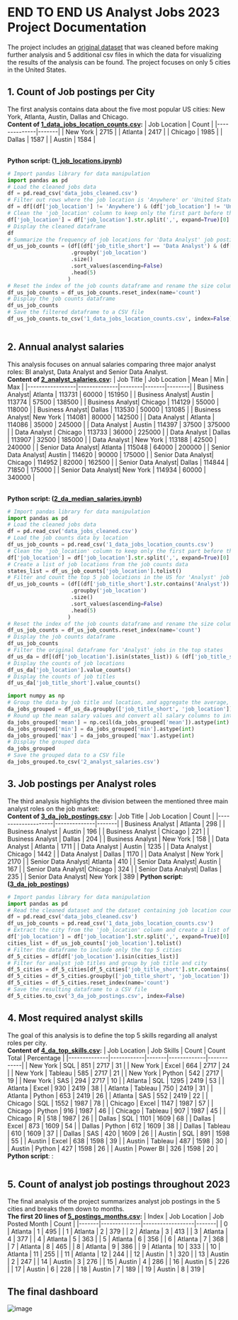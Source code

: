 # END TO END US Analyst Jobs 2023 Project Documentation #
The project includes an [original dataset](https://huggingface.co/datasets/lukebarousse/data_jobs) that was cleaned before making further analysis and 5 additional csv files in which the data for visualizing the results of the analysis can be found. The project focuses on only 5 cities in the United States.
<br>
## 1. Count of Job postings per City
The first analysis contains data about the five most popular US cities: New York, Atlanta, Austin, Dallas and Chicago. <br>
**Content of [1_data_jobs_location_counts.csv](https://github.com/vbalint14/END_TO_END_US_Analyst_Jobs_2023_Project/blob/main/csv_files/1_data_jobs_location_counts.csv):**
| Job Location | Count |
|--------------|-------|
| New York     | 2715  |
| Atlanta      | 2417  |
| Chicago      | 1985  |
| Dallas       | 1587  |
| Austin       | 1584  |

<br>**Python script: ([1_job_locations.ipynb](https://github.com/vbalint14/END_TO_END_US_Analyst_Jobs_2023_Project/blob/main/jupyter_notebooks/1_job_locations.ipynb))**
```python
# Import pandas library for data manipulation
import pandas as pd
# Load the cleaned jobs data
df = pd.read_csv('data_jobs_cleaned.csv')
# Filter out rows where the job location is 'Anywhere' or 'United States'
df = df[(df['job_location'] != 'Anywhere') & (df['job_location'] != 'United States')]
# Clean the 'job_location' column to keep only the first part before the comma and strip any whitespace
df['job_location'] = df['job_location'].str.split(',', expand=True)[0].str.strip()
# Display the cleaned dataframe
df
# Summarize the frequency of job locations for 'Data Analyst' job postings in the US
df_us_job_counts = (df[(df['job_title_short'] == 'Data Analyst') & (df['job_country'] == 'United States')]
                    .groupby('job_location')
                    .size()
                    .sort_values(ascending=False)
                    .head(5)
                   )
# Reset the index of the job counts dataframe and rename the size column to 'count'
df_us_job_counts = df_us_job_counts.reset_index(name='count')
# Display the job counts dataframe
df_us_job_counts
# Save the filtered dataframe to a CSV file
df_us_job_counts.to_csv('1_data_jobs_location_counts.csv', index=False)



```
## 2. Annual analyst salaries
This analysis focuses on annual salaries comparing three major analyst roles: BI analyst, Data Analyst and Senior Data Analyst. <br>
**Content of [2_analyst_salaries.csv](https://github.com/vbalint14/END_TO_END_US_Analyst_Jobs_2023_Project/blob/main/csv_files/2_analyst_salaries.csv):**
| Job Title       | Job Location | Mean   | Min   | Max    |
|-----------------|--------------|--------|-------|--------|
| Business Analyst| Atlanta      | 113731 | 60000 | 151950 |
| Business Analyst| Austin       | 113774 | 57500 | 138500 |
| Business Analyst| Chicago      | 114129 | 55000 | 118000 |
| Business Analyst| Dallas       | 113530 | 50000 | 131085 |
| Business Analyst| New York     | 114081 | 80000 | 142500 |
| Data Analyst    | Atlanta      | 114086 | 35000 | 245000 |
| Data Analyst    | Austin       | 114397 | 37500 | 375000 |
| Data Analyst    | Chicago      | 113733 | 36000 | 225000 |
| Data Analyst    | Dallas       | 113907 | 32500 | 185000 |
| Data Analyst    | New York     | 113188 | 42500 | 240000 |
| Senior Data Analyst| Atlanta  | 115048 | 64000 | 200000 |
| Senior Data Analyst| Austin   | 114620 | 90000 | 175000 |
| Senior Data Analyst| Chicago  | 114952 | 82000 | 162500 |
| Senior Data Analyst| Dallas   | 114844 | 71850 | 175000 |
| Senior Data Analyst| New York | 114934 | 60000 | 340000 |

<br>**Python script: ([2_da_median_salaries.ipynb](https://github.com/vbalint14/END_TO_END_US_Analyst_Jobs_2023_Project/blob/main/jupyter_notebooks/2_da_median_salaries.ipynb))**
```python
# Import pandas library for data manipulation
import pandas as pd
# Load the cleaned jobs data
df = pd.read_csv('data_jobs_cleaned.csv')
# Load the job counts data by location
df_us_job_counts = pd.read_csv('1_data_jobs_location_counts.csv')
# Clean the 'job_location' column to keep only the first part before the comma and strip any whitespace
df['job_location'] = df['job_location'].str.split(',', expand=True)[0].str.strip()
# Create a list of job locations from the job counts data
states_list = df_us_job_counts['job_location'].tolist()
# Filter and count the top 5 job locations in the US for 'Analyst' job titles
df_us_job_counts = (df[(df['job_title_short'].str.contains('Analyst')) & (df['job_country'] == 'United States')]
                    .groupby('job_location')
                    .size()
                    .sort_values(ascending=False)
                    .head(5)
                   )
# Reset the index of the job counts dataframe and rename the size column to 'count'
df_us_job_counts = df_us_job_counts.reset_index(name='count')
# Display the job counts dataframe
df_us_job_counts
# Filter the original dataframe for 'Analyst' jobs in the top states
df_us_da = df[(df['job_location'].isin(states_list)) & (df['job_title_short'].str.contains('Analyst'))]
# Display the counts of job locations
df_us_da['job_location'].value_counts()
# Display the counts of job titles
df_us_da['job_title_short'].value_counts()

import numpy as np
# Group the data by job title and location, and aggregate the average, minimum, and maximum salaries
da_jobs_grouped = df_us_da.groupby(['job_title_short', 'job_location'])['salary_year_avg'].agg(['mean', 'min', 'max'])
# Round up the mean salary values and convert all salary columns to integers
da_jobs_grouped['mean'] = np.ceil(da_jobs_grouped['mean']).astype(int)
da_jobs_grouped['min'] = da_jobs_grouped['min'].astype(int)
da_jobs_grouped['max'] = da_jobs_grouped['max'].astype(int)
# Display the grouped data
da_jobs_grouped
# Save the grouped data to a CSV file
da_jobs_grouped.to_csv('2_analyst_salaries.csv')
```
## 3. Job postings per Analyst roles
The third analysis highlights the division between the mentioned three main analyst roles on the job market: <br>
**Content of [3_da_job_postings.csv](https://github.com/vbalint14/END_TO_END_US_Analyst_Jobs_2023_Project/blob/main/csv_files/3_da_job_postings.csv):**
| Job Title          | Job Location | Count |
|--------------------|--------------|-------|
| Business Analyst   | Atlanta      | 298   |
| Business Analyst   | Austin       | 196   |
| Business Analyst   | Chicago      | 221   |
| Business Analyst   | Dallas       | 204   |
| Business Analyst   | New York     | 158   |
| Data Analyst       | Atlanta      | 1711  |
| Data Analyst       | Austin       | 1235  |
| Data Analyst       | Chicago      | 1442  |
| Data Analyst       | Dallas       | 1170  |
| Data Analyst       | New York     | 2170  |
| Senior Data Analyst| Atlanta      | 410   |
| Senior Data Analyst| Austin       | 167   |
| Senior Data Analyst| Chicago      | 324   |
| Senior Data Analyst| Dallas       | 235   |
| Senior Data Analyst| New York     | 389   |
**Python script: ([3_da_job_postings](https://github.com/vbalint14/END_TO_END_US_Analyst_Jobs_2023_Project/blob/main/jupyter_notebooks/3_da_job_postings.ipynb))**
```python
# Import pandas library for data manipulation
import pandas as pd
# Read the cleaned dataset and the dataset containing job location counts
df = pd.read_csv('data_jobs_cleaned.csv')
df_us_job_counts = pd.read_csv('1_data_jobs_location_counts.csv')
# Extract the city from the 'job_location' column and create a list of cities
df['job_location'] = df['job_location'].str.split(',', expand=True)[0].str.strip()
cities_list = df_us_job_counts['job_location'].tolist()
# Filter the dataframe to include only the top 5 cities
df_5_cities = df[df['job_location'].isin(cities_list)]
# Filter for analyst job titles and group by job title and city
df_5_cities = df_5_cities[df_5_cities['job_title_short'].str.contains('Analyst')]
df_5_cities = df_5_cities.groupby(['job_title_short', 'job_location']).size()
df_5_cities = df_5_cities.reset_index(name='count')
# Save the resulting dataframe to a CSV file
df_5_cities.to_csv('3_da_job_postings.csv', index=False)
```
## 4. Most required analyst skills
The goal of this analysis is to define the top 5 skills regarding all analyst roles per city. <br>
**Content of [4_da_top_skills.csv](https://github.com/vbalint14/END_TO_END_US_Analyst_Jobs_2023_Project/blob/main/csv_files/4_da_top_skills.csv):**
| Job Location | Job Skills | Count | Count Total | Percentage |
|--------------|------------|-------|-------------|------------|
| New York     | SQL        | 851   | 2717        | 31         |
| New York     | Excel      | 664   | 2717        | 24         |
| New York     | Tableau    | 585   | 2717        | 21         |
| New York     | Python     | 542   | 2717        | 19         |
| New York     | SAS        | 294   | 2717        | 10         |
| Atlanta      | SQL        | 1295  | 2419        | 53         |
| Atlanta      | Excel      | 930   | 2419        | 38         |
| Atlanta      | Tableau    | 750   | 2419        | 31         |
| Atlanta      | Python     | 653   | 2419        | 26         |
| Atlanta      | SAS        | 552   | 2419        | 22         |
| Chicago      | SQL        | 1552  | 1987        | 78         |
| Chicago      | Excel      | 1147  | 1987        | 57         |
| Chicago      | Python     | 916   | 1987        | 46         |
| Chicago      | Tableau    | 907   | 1987        | 45         |
| Chicago      | R          | 518   | 1987        | 26         |
| Dallas       | SQL        | 1101  | 1609        | 68         |
| Dallas       | Excel      | 873   | 1609        | 54         |
| Dallas       | Python     | 612   | 1609        | 38         |
| Dallas       | Tableau    | 610   | 1609        | 37         |
| Dallas       | SAS        | 420   | 1609        | 26         |
| Austin       | SQL        | 891   | 1598        | 55         |
| Austin       | Excel      | 638   | 1598        | 39         |
| Austin       | Tableau    | 487   | 1598        | 30         |
| Austin       | Python     | 427   | 1598        | 26         |
| Austin       | Power BI   | 326   | 1598        | 20         |
**Python script**: []():
```python

```
## 5. Count of analyst job postings throughout 2023
The final analysis of the project summarizes analyst job postings in the 5 cities and breaks them down to months. <br>
**The first 20 lines of [5_postings_months.csv](https://github.com/vbalint14/END_TO_END_US_Analyst_Jobs_2023_Project/blob/main/csv_files/5_postings_months.csv):**
| Index | Job Location | Job Posted Month | Count |
|-------|--------------|------------------|-------|
| 0     | Atlanta      | 1                | 495   |
| 1     | Atlanta      | 2                | 379   |
| 2     | Atlanta      | 3                | 413   |
| 3     | Atlanta      | 4                | 377   |
| 4     | Atlanta      | 5                | 363   |
| 5     | Atlanta      | 6                | 356   |
| 6     | Atlanta      | 7                | 368   |
| 7     | Atlanta      | 8                | 465   |
| 8     | Atlanta      | 9                | 386   |
| 9     | Atlanta      | 10               | 333   |
| 10    | Atlanta      | 11               | 255   |
| 11    | Atlanta      | 12               | 244   |
| 12    | Austin       | 1                | 320   |
| 13    | Austin       | 2                | 247   |
| 14    | Austin       | 3                | 276   |
| 15    | Austin       | 4                | 286   |
| 16    | Austin       | 5                | 226   |
| 17    | Austin       | 6                | 228   |
| 18    | Austin       | 7                | 189   |
| 19    | Austin       | 8                | 319   |

## The final dashboard
![image](https://github.com/user-attachments/assets/ba7756ea-71f8-4614-90c8-2196119fd67b)

